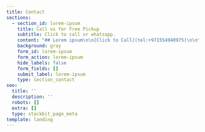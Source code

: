 ```yaml
---
title: Contact
sections:
  - section_id: lorem-ipsum
    title: Call us for Free Pickup
    subtitle: Click to call or whatsapp.
    content: "## Lorem ipsum\n\n[Click to Call](tel:+971554948975)\n\n\n[Click to Whatsapp](https://wa.me/971554948975)\n\n**Door to Door cargo service all over Pakistan**\n\nShop 1, Plot 64, 13th street, M37, P.O Box 8646, Musaffah, Abu Dhabi, UAE\nEmail:\_<contact@ukargo.com>\nLandline:\_[02-4442848](tel:97124442848)\_| Landline:\_[02-5548822](tel:97125548822)\nMobile:\_[055-4948975](tel:971554948975)\_| Language: English, Urdu\nMobile:\_[058-5847087](tel:971585847087)\_| Language: Urdu, Punjabi\nMobile:\_[050-1190122](tel:971501190122)\_| Language: Pushtu, Urdu\n"
    background: gray
    form_id: lorem-ipsum
    form_action: lorem-ipsum
    hide_labels: false
    form_fields: []
    submit_label: lorem-ipsum
    type: section_contact
seo:
  title: ''
  description: ''
  robots: []
  extra: []
  type: stackbit_page_meta
template: landing
---
```

